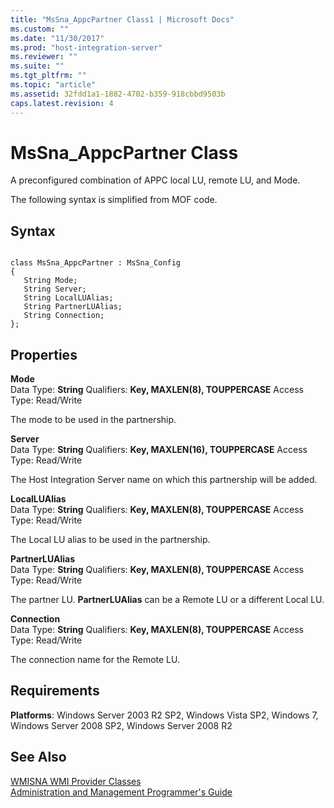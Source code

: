 ```yaml
---
title: "MsSna_AppcPartner Class1 | Microsoft Docs"
ms.custom: ""
ms.date: "11/30/2017"
ms.prod: "host-integration-server"
ms.reviewer: ""
ms.suite: ""
ms.tgt_pltfrm: ""
ms.topic: "article"
ms.assetid: 32fdd1a1-1882-4702-b359-918cbbd9503b
caps.latest.revision: 4
---
```

# MsSna_AppcPartner Class
A preconfigured combination of APPC local LU, remote LU, and Mode.  
  
 The following syntax is simplified from MOF code.  
  
## Syntax  
  
```  
  
class MsSna_AppcPartner : MsSna_Config  
{  
   String Mode;  
   String Server;  
   String LocalLUAlias;  
   String PartnerLUAlias;  
   String Connection;  
};  
```  
  
## Properties  
 **Mode**  
 Data Type: **String** Qualifiers: **Key, MAXLEN(8), TOUPPERCASE** Access Type: Read/Write  
  
 The mode to be used in the partnership.  
  
 **Server**  
 Data Type: **String** Qualifiers: **Key, MAXLEN(16), TOUPPERCASE** Access Type: Read/Write  
  
 The Host Integration Server name on which this partnership will be added.  
  
 **LocalLUAlias**  
 Data Type: **String** Qualifiers: **Key, MAXLEN(8), TOUPPERCASE** Access Type: Read/Write  
  
 The Local LU alias to be used in the partnership.  
  
 **PartnerLUAlias**  
 Data Type: **String** Qualifiers: **Key, MAXLEN(8), TOUPPERCASE** Access Type: Read/Write  
  
 The partner LU. **PartnerLUAlias** can be a Remote LU or a different Local LU.  
  
 **Connection**  
 Data Type: **String** Qualifiers: **Key, MAXLEN(8), TOUPPERCASE** Access Type: Read/Write  
  
 The connection name for the Remote LU.  
  
## Requirements  
 **Platforms**: Windows Server 2003 R2 SP2, Windows Vista SP2, Windows 7, Windows Server 2008 SP2, Windows Server 2008 R2  
  
## See Also  
 [WMISNA WMI Provider Classes](../core/wmisna-wmi-provider-classes1.md)   
 [Administration and Management Programmer's Guide](../core/administration-and-management-programmer-s-guide1.md)